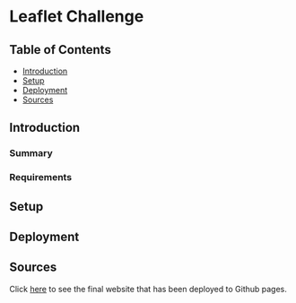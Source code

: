 # Leaflet Challenge
## Table of Contents
* [Introduction](#introduction)
* [Setup](#setup)
* [Deployment](#deployment)
* [Sources](#sources)
## Introduction
### Summary 
### Requirements
## Setup

## Deployment 

## Sources
Click [here](https://j-schea29.github.io/leaflet-challenge/) to see the final website that has been deployed to Github pages.

